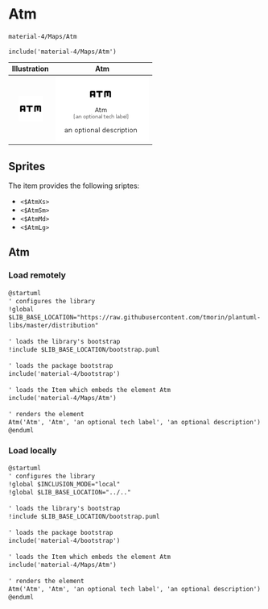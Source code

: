 # Atm


```text
material-4/Maps/Atm
```

```text
include('material-4/Maps/Atm')
```



| Illustration | Atm |
| :---: | :---: |
| ![illustration for Illustration](../../material-4/Maps/Atm.png) | ![illustration for Atm](../../material-4/Maps/Atm.Local.png) |



## Sprites
The item provides the following sriptes:

- `<$AtmXs>`
- `<$AtmSm>`
- `<$AtmMd>`
- `<$AtmLg>`





## Atm

### Load remotely
```plantuml
@startuml
' configures the library
!global $LIB_BASE_LOCATION="https://raw.githubusercontent.com/tmorin/plantuml-libs/master/distribution"

' loads the library's bootstrap
!include $LIB_BASE_LOCATION/bootstrap.puml

' loads the package bootstrap
include('material-4/bootstrap')

' loads the Item which embeds the element Atm
include('material-4/Maps/Atm')

' renders the element
Atm('Atm', 'Atm', 'an optional tech label', 'an optional description')
@enduml
```

### Load locally
```plantuml
@startuml
' configures the library
!global $INCLUSION_MODE="local"
!global $LIB_BASE_LOCATION="../.."

' loads the library's bootstrap
!include $LIB_BASE_LOCATION/bootstrap.puml

' loads the package bootstrap
include('material-4/bootstrap')

' loads the Item which embeds the element Atm
include('material-4/Maps/Atm')

' renders the element
Atm('Atm', 'Atm', 'an optional tech label', 'an optional description')
@enduml
```

